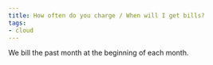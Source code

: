 ```yaml
---
title: How often do you charge / When will I get bills?
tags:
- cloud
---
```

We bill the past month at the beginning of each month.
